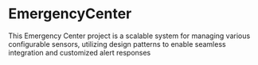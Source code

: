 # EmergencyCenter
This Emergency Center project is a scalable system for managing various configurable sensors, utilizing design patterns to enable seamless integration and customized alert responses
